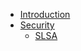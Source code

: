 <!--
SPDX-FileCopyrightText: 2022 Fluid Attacks and Makes contributors

SPDX-License-Identifier: MIT
-->

- [Introduction](./README.md)
- [Security](./security/README.md)
  - [SLSA](./security/slsa.md)
